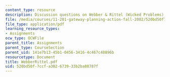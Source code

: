 ```yaml
---
content_type: resource
description: Discussion questions on Webber & Rittel (Wicked Problems)
file: /media/courses/11-201-gateway-planning-action-fall-2002/520bd50f7ccfa302673933b2ba88787f_WebberRittel.pdf
file_type: application/pdf
learning_resource_types:
- Assignments
ocw_type: OCWFile
parent_title: Assignments
parent_type: CourseSection
parent_uid: 141e7b13-45b1-0456-3416-4c467c48896b
resourcetype: Document
title: WebberRittel.pdf
uid: 520bd50f-7ccf-a302-6739-33b2ba88787f
---
```

